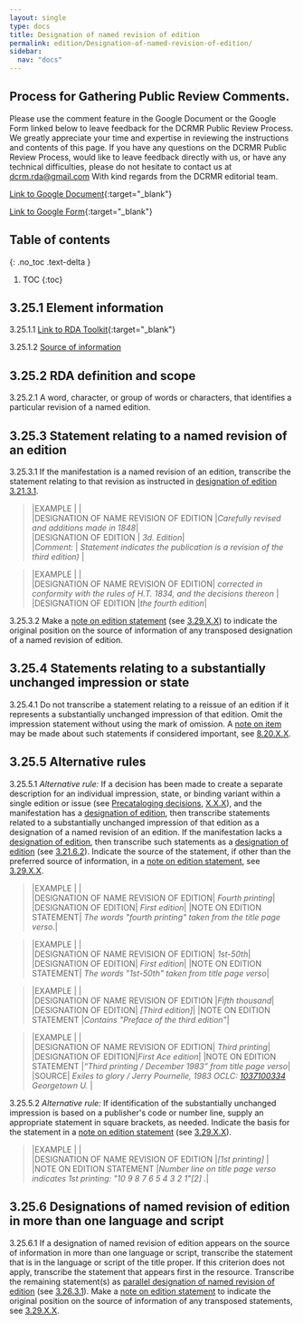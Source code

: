 ```yaml
---
layout: single
type: docs
title: Designation of named revision of edition
permalink: edition/Designation-of-named-revision-of-edition/
sidebar:
  nav: "docs"
---
```


## Process for Gathering Public Review Comments.
Please use the comment feature in the Google Document or the Google Form linked below to leave feedback for the DCRMR Public Review Process.  We greatly appreciate your time and expertise in reviewing the instructions and contents of this page.  If you have any questions on the DCRMR Public Review Process, would like to leave feedback directly with us, or have any technical difficulties, please do not hesitate to contact us at dcrm.rda@gmail.com  With kind regards from the DCRMR editorial team.

[Link to Google Document](https://docs.google.com/document/d/16jEH3CmP-7HHItwLmYXTBJ0n1iitBVf3uEEM6YADqn8/edit){:target="_blank"}

[Link to Google Form](https://docs.google.com/forms/d/e/1FAIpQLSdNtJkbY1mngdTcvCoB7zZcpaIuuKHvlbyiidP-QunDy14VcQ/viewform){:target="_blank"}

## Table of contents
{: .no_toc .text-delta }

1. TOC
{:toc}

## 3.25.1 Element information

<a name="3.25.1.1">3.25.1.1</a> [Link to RDA Toolkit](https://beta.rdatoolkit.org/Content/Index?externalId=en-US_ala-bff10bfe-3a8b-3895-a3f4-09a81b7678df){:target="_blank"}

<a name="3.25.1.2">3.25.1.2</a> [Source of information](/DCRMR/edition/)

## 3.25.2 RDA definition and scope

<a name="3.25.2.1">3.25.2.1</a> A word, character, or group of words or characters, that identifies a particular revision of a named edition.

## 3.25.3 Statement relating to a named revision of an edition

<a name="3.25.3.1">3.25.3.1</a> If the manifestation is a named revision of an edition, transcribe the statement relating to that revision as instructed in [designation of edition](/DCRMR/edition/Designation-of-edition) [3.21.3.1](/DCRM/edition/Designation-of-edition/#3.21.3.1).

>|EXAMPLE  | |  
>|DESIGNATION OF NAME REVISION OF EDITION |<CITE>Carefully revised and additions made in 1848</CITE>|  
>|DESIGNATION OF EDITION |<CITE> 3d. Edition</CITE>|  
>|*Comment:* |<CITE> Statement indicates the publication is a revision of the third edition) </CITE>|

>|EXAMPLE  | |  
>|DESIGNATION OF NAME REVISION OF EDITION|<CITE> corrected in conformity with the rules of H.T. 1834, and the decisions thereon </CITE>|
>|DESIGNATION OF EDITION |<CITE>the fourth edition</CITE>|

<a name="3.25.3.2">3.25.3.2</a> Make a [note on edition statement](/DCRMR/edition/Note-on-edition-statement/) (see [3.29.X.X](/DCRMR/edition/Note-on-edition-statement/#3.29.X.X)) to indicate the original position on the source of information of any transposed designation of a named revision of edition.

## 3.25.4 Statements relating to a substantially unchanged impression or state

<a name="3.25.4.1">3.25.4.1</a> Do not transcribe a statement relating to a reissue of an edition if it represents a substantially unchanged impression of that edition. Omit the impression statement without using the mark of omission. A [note on item](/DCRMR/notes-on-items/Note-on-item/) may be made about such statements if considered important, see [8.20.X.X](/DCRMR/notes-on-items/Note-on-item/#8.20.X.X).

## 3.25.5 Alternative rules

<a name="3.25.5.1">3.25.5.1</a> *Alternative rule:* If a decision has been made to create a separate description for an individual impression, state, or binding variant within a single edition or issue (see [Precataloging decisions](/DCRMR/introduction/Precataloging-decisions/), [X.X.X](/DCRMR/introduction/Precataloging-decisions/#X.X.X)), and the manifestation has a [designation of edition](/DCRMR/edition/Designation-of-edition/), then transcribe statements related to a substantially unchanged impression of that edition as a designation of a named revision of an edition. If the manifestation lacks a [designation of edition](/DCRMR/edition/Designation-of-edition/), then transcribe such statements as a [designation of edition](/DCRMR/edition/Designation-of-edition/) (see [3.21.6.2](/DCRMR/edition/Designation-of-edition/#3.21.6.2)).  Indicate the source of the statement, if other than the preferred source of information, in a [note on edition statement](/DCRMR/edition/Note-on-edition-statement/), see [3.29.X.X](/DCRMR/edition/Note-on-edition-statement/#3.29.X.X).

>|EXAMPLE  |  |  
>|DESIGNATION OF NAME REVISION OF EDITION| <CITE> Fourth printing</CITE>|
>|DESIGNATION OF EDITION|<CITE> First edition</CITE>|
>|NOTE ON EDITION STATEMENT|<CITE> The words "fourth printing" taken from the title page verso.</CITE>|

>|EXAMPLE  |  |  
>|DESIGNATION OF NAME REVISION OF EDITION|<CITE> 1st-50th</CITE>|
>|DESIGNATION OF EDITION|<CITE> First edition</CITE>|
>|NOTE ON EDITION STATEMENT|<CITE> The words "1st-50th" taken from title page verso</CITE>|

>|EXAMPLE  |  |   
>|DESIGNATION OF NAME REVISION OF EDITION |<CITE>Fifth thousand</CITE>|
>|DESIGNATION OF EDITION|<CITE> [Third edition]</CITE>|
>|NOTE ON EDITION STATEMENT |<CITE>Contains "Preface of the third edition"</CITE>|

>|EXAMPLE  |  |   
>|DESIGNATION OF NAME REVISION OF EDITION| <CITE>Third printing</CITE>|
>|DESIGNATION OF EDITION|<CITE>First Ace edition</CITE>|
>|NOTE ON EDITION STATEMENT |<CITE>“Third printing / December 1983” from title page verso</CITE>|
>|SOURCE| <CITE> *Exiles to glory / Jerry Pournelle, 1983 OCLC: [1037100334](http://www.worldcat.org/oclc/1037100334) Georgetown U.* </CITE>|

<a name="3.25.5.2">3.25.5.2</a> *Alternative rule:*  If identification of the substantially unchanged impression is based on a publisher's code or number line, supply an appropriate statement in square brackets, as needed. Indicate the basis for the statement in a [note on edition statement](/DCRMR/edition/Note-on-edition-statement/) (see [3.29.X.X](/DCRMR/edition/Note-on-edition-statement/#3.29.X.X)).

>|EXAMPLE  |  |   
>|DESIGNATION OF NAME REVISION OF EDITION |<CITE>[1st printing]</CITE> |
>|NOTE ON EDITION STATEMENT |<CITE>Number line on title page verso indicates 1st printing: "10 9 8 7 6 5 4 3 2 1"[2] .</CITE>|

## 3.25.6 Designations of named revision of edition in more than one language and script

<a name="3.25.6.1">3.25.6.1</a> If a designation of named revision of edition appears on the source of information in more than one language or script, transcribe the statement that is in the language or script of the title proper. If this criterion does not apply, transcribe the statement that appears first in the resource.  Transcribe the remaining statement(s) as [parallel designation of named revision of edition](/DCRMR/edition/Parallel-designation-of-named-revision-of-edition/) (see [3.26.3.1](/DCRMR/edition/Parallel-designation-of-named-revision-of-edition/#3.26.3.1)).  Make a [note on edition statement](/DCRMR/edition/Note-on-edition-statement/) to indicate the original position on the source of information of any transposed statements, see [3.29.X.X](/DCRMR/edition/Note-on-edition-statement/#3.59.X.X).